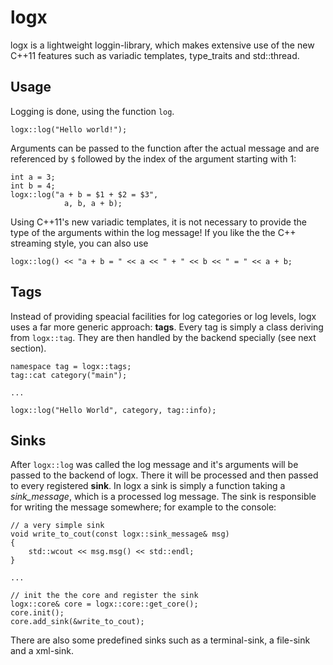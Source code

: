 logx
====

logx is a lightweight loggin-library, which makes extensive use of the new C++11 features such as variadic templates, type_traits and std::thread.

Usage
-----

Logging is done, using the function `log`.

	logx::log("Hello world!");

Arguments can be passed to the function after the actual message and are referenced by `$` followed by the index of the argument starting with 1:

	int a = 3;
	int b = 4;
	logx::log("a + b = $1 + $2 = $3",
				a, b, a + b);

Using C++11's new variadic templates, it is not necessary to provide the type of the arguments within the log message! If you like the the C++ streaming style, you can also use

    logx::log() << "a + b = " << a << " + " << b << " = " << a + b;

Tags
----

Instead of providing speacial facilities for log categories or log levels, logx uses a far more generic approach: __tags__. Every tag is simply a class deriving from `logx::tag`. They are then handled by the backend specially (see next section).

    namespace tag = logx::tags;
    tag::cat category("main");
    
    ...
    
    logx::log("Hello World", category, tag::info);
    
Sinks
-----

After `logx::log` was called the log message and it's arguments will be passed to the backend of logx. There it will be processed and then passed to every registered __sink__. In logx a sink is simply a function taking a *sink_message*, which is a processed log message. The sink is responsible for writing the message somewhere; for example to the console:

    // a very simple sink
    void write_to_cout(const logx::sink_message& msg)
    {
        std::wcout << msg.msg() << std::endl;
    }

    ...

    // init the the core and register the sink
    logx::core& core = logx::core::get_core();
    core.init();
    core.add_sink(&write_to_cout);

There are also some predefined sinks such as a terminal-sink, a file-sink and a xml-sink.
    
